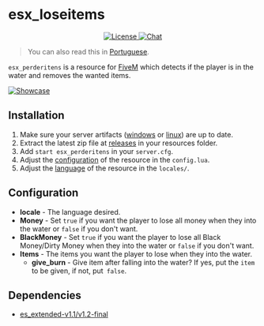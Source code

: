 # esx_loseitems

<p align="center">
  <a href="https://github.com/brouznouf/fivem-mysql-async/blob/master/LICENSE">
    <img src="https://img.shields.io/badge/License-MIT-blue.svg" alt="License">
  </a>
  <a href="https://forum.cfx.re/">
    <img src="https://forum.cfx.re/uploads/default/original/4X/f/7/b/f7bd789d9d3ad55ff91dc57979e485e99e1a5273.png" alt="Chat">
  </a>
</p>

> You can also read this in [Portuguese](https://github.com/vWernay/esx_perderitens/blob/master/README.pt.md).

`esx_perderitens` is a resource for [FiveM](https://fivem.net) which detects if the player is in the water and removes the wanted items.

[![Showcase](https://yt-embed.herokuapp.com/embed?v=vCr-2LJdliA)](https://youtu.be/vCr-2LJdliA)

## Installation

1. Make sure your server artifacts ([windows](https://runtime.fivem.net/artifacts/fivem/build_server_windows/master)
   or [linux](https://runtime.fivem.net/artifacts/fivem/build_proot_linux/master)) are up to date.
2. Extract the latest zip file at [releases](https://github.com/vWernay/esx_perderitens/releases) in your resources
   folder.
3. Add `start esx_perderitens` in your `server.cfg`.
4. Adjust the [configuration](#configuration) of the resource in the `config.lua`.
4. Adjust the [language](#language) of the resource in the `locales/`.

## Configuration

* **locale** - The language desired.
* **Money** - Set `true` if you want the player to lose all money when they into the water or `false` if you don't want.
* **BlackMoney** - Set `true` if you want the player to lose all Black Money/Dirty Money when they into the water or `false` if you don't want.
* **Items** - The items you want the player to lose when they into the water.
    * **give_burn** - Give item after falling into the water? If yes, put the `item` to be given, if not, put` false`.

## Dependencies

* [es_extended-v1.1/v1.2-final](https://github.com/esx-framework/es_extended/tree/v1-final)
